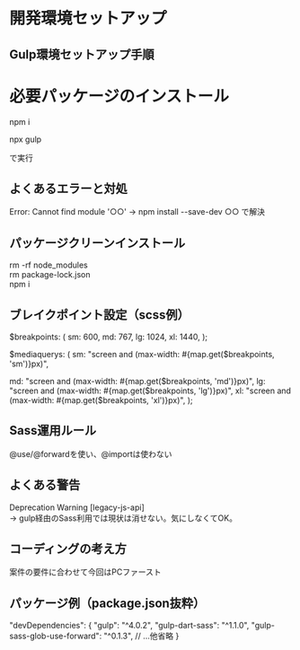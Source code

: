 # 開発環境セットアップ

## Gulp環境セットアップ手順

# 必要パッケージのインストール
npm i

npx gulp

で実行

## よくあるエラーと対処

Error: Cannot find module '○○'
→ npm install --save-dev ○○ で解決

## パッケージクリーンインストール

rm -rf node_modules  
rm package-lock.json  
npm i  

## ブレイクポイント設定（scss例）

$breakpoints: (
  sm: 600,
  md: 767,
  lg: 1024,
  xl: 1440,
);

$mediaquerys: (
  sm: "screen and (max-width: #{map.get($breakpoints, 'sm')}px)",
  
  md: "screen and (max-width: #{map.get($breakpoints, 'md')}px)",
  lg: "screen and (max-width: #{map.get($breakpoints, 'lg')}px)",
  xl: "screen and (max-width: #{map.get($breakpoints, 'xl')}px)",
);

## Sass運用ルール

@use/@forwardを使い、@importは使わない  

## よくある警告

Deprecation Warning [legacy-js-api]  
→ gulp経由のSass利用では現状は消せない。気にしなくてOK。

## コーディングの考え方

案件の要件に合わせて今回はPCファースト

## パッケージ例（package.json抜粋）

"devDependencies": {
  "gulp": "^4.0.2",
  "gulp-dart-sass": "^1.1.0",
  "gulp-sass-glob-use-forward": "^0.1.3",
  // …他省略
}


